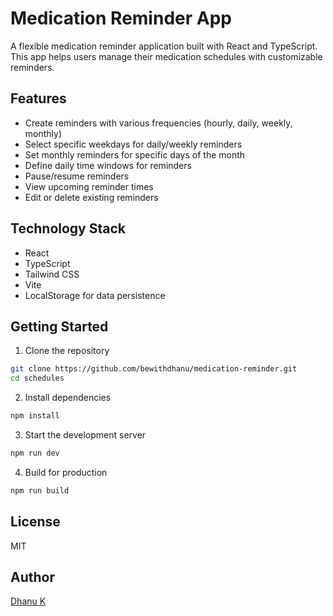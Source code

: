 # Medication Reminder App

A flexible medication reminder application built with React and TypeScript. This app helps users manage their medication schedules with customizable reminders.

## Features

- Create reminders with various frequencies (hourly, daily, weekly, monthly)
- Select specific weekdays for daily/weekly reminders
- Set monthly reminders for specific days of the month
- Define daily time windows for reminders
- Pause/resume reminders
- View upcoming reminder times
- Edit or delete existing reminders

## Technology Stack

- React
- TypeScript
- Tailwind CSS
- Vite
- LocalStorage for data persistence

## Getting Started

1. Clone the repository
```bash
git clone https://github.com/bewithdhanu/medication-reminder.git
cd schedules
```

2. Install dependencies
```bash
npm install
```

3. Start the development server
```bash
npm run dev
```

4. Build for production
```bash
npm run build
```

## License

MIT

## Author

[Dhanu K](https://github.com/bewithdhanu)